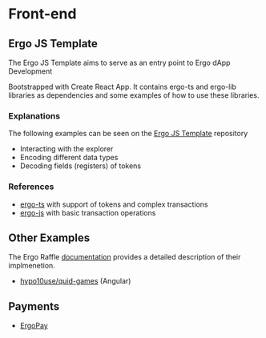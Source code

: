 # Front-end

## Ergo JS Template

The Ergo JS Template aims to serve as an entry point to Ergo dApp Development

Bootstrapped with Create React App. It contains ergo-ts and ergo-lib libraries as dependencies and some examples of how to use these libraries.

### Explanations

The following examples can be seen on the [Ergo JS Template](https://github.com/anon-real/ergo-js-template) repository

- Interacting with the explorer
- Encoding different data types
- Decoding fields (registers) of tokens

### References
- [ergo-ts](https://github.com/coinbarn/ergo-ts) with support of tokens and complex transactions
- [ergo-js](https://github.com/ergoplatform/ergo-js) with basic transaction operations

## Other Examples

The Ergo Raffle [documentation](https://github.com/ErgoRaffle/raffle-documentation) provides a detailed description of their implmenetion. 

- [hypo10use/quid-games](https://github.com/hypo10use/quid-games) (Angular)

## Payments

- [ErgoPay](../wallet/payments/ergo-pay.md)
